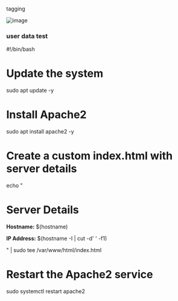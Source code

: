 tagging

![image](https://github.com/user-attachments/assets/512add6f-7f29-48f4-a41f-0ed2ccf3bc37)

### user data test 

#!/bin/bash

# Update the system
sudo apt update -y

# Install Apache2
sudo apt install apache2 -y

# Create a custom index.html with server details
echo "<h1>Server Details</h1>
<p><strong>Hostname:</strong> $(hostname)</p>
<p><strong>IP Address:</strong> $(hostname -I | cut -d' ' -f1)</p>" | sudo tee /var/www/html/index.html

# Restart the Apache2 service
sudo systemctl restart apache2
